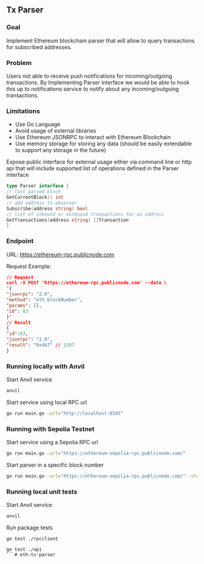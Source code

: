## Tx Parser

### Goal
Implement Ethereum blockchain parser that will allow to query transactions for subscribed addresses.

### Problem
Users not able to receive push notifications for incoming/outgoing transactions. By Implementing Parser interface we would be able to hook this up to notifications service to notify about any incoming/outgoing transactions.

### Limitations
* Use Go Language
* Avoid usage of external libraries
* Use Ethereum JSONRPC to interact with Ethereum Blockchain
* Use memory storage for storing any data (should be easily extendable to
support any storage in the future)

Expose public interface for external usage either via command line or http api that
will include supported list of operations defined in the Parser interface

```go
type Parser interface {
// last parsed block
GetCurrentBlock() int
// add address to observer
Subscribe(address string) bool
// list of inbound or outbound transactions for an address
GetTransactions(address string) []Transaction
}
```

### Endpoint
URL: https://ethereum-rpc.publicnode.com

Request Example:
```json
// Request
curl -X POST 'https://ethereum-rpc.publicnode.com' --data \
'{
"jsonrpc": "2.0",
"method": "eth_blockNumber",
"params": [],
"id": 83
}'
// Result
{
"id":83,
"jsonrpc": "2.0",
"result": "0x4b7" // 1207
}
```

### Running locally with Anvil

Start Anvil service
```bash
anvil
```

Start service using local RPC url
```bash
go run main.go -url="http://localhost:8545"
```

### Running with Sepolia Testnet

Start service using a Sepolia RPC url
```bash
go run main.go -url="https://ethereum-sepolia-rpc.publicnode.com/"
```

Start parser in a specific block number
```bash
go run main.go -url="https://ethereum-sepolia-rpc.publicnode.com/" -startblock=[block number]
```

### Running local unit tests

Start Anvil service
```bash
anvil
```

Run package tests
```
go test ./rpcclient
```

```
go test ./api
```# eth-tx-parser
